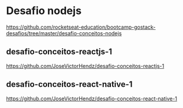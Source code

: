 # Desafio nodejs
https://github.com/rocketseat-education/bootcamp-gostack-desafios/tree/master/desafio-conceitos-nodejs

## desafio-conceitos-reactjs-1
https://github.com/JoseVictorHendz/desafio-conceitos-reactjs-1

## desafio-conceitos-react-native-1
https://github.com/JoseVictorHendz/desafio-conceitos-react-native-1
